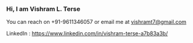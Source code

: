 ### Hi, I am Vishram L. Terse

You can reach on +91-9611346057 or email me at vishramt7@gmail.com

LinkedIn : https://www.linkedin.com/in/vishram-terse-a7b83a3b/
